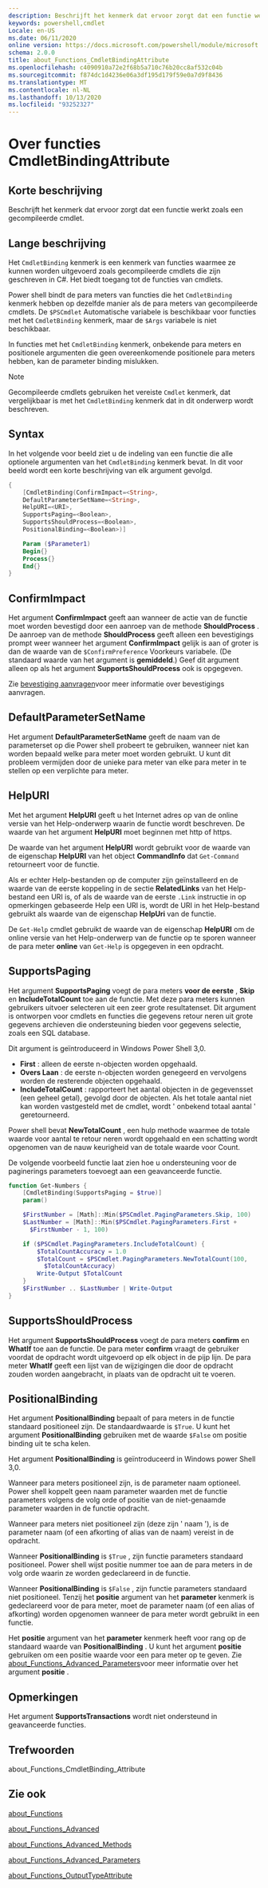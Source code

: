 ```yaml
---
description: Beschrijft het kenmerk dat ervoor zorgt dat een functie werkt zoals een gecompileerde cmdlet.
keywords: powershell,cmdlet
Locale: en-US
ms.date: 06/11/2020
online version: https://docs.microsoft.com/powershell/module/microsoft.powershell.core/about/about_functions_cmdletbindingattribute?view=powershell-6&WT.mc_id=ps-gethelp
schema: 2.0.0
title: about_Functions_CmdletBindingAttribute
ms.openlocfilehash: c4090910a72e2f68b5a710c76b20cc8af532c04b
ms.sourcegitcommit: f874dc1d4236e06a3df195d179f59e0a7d9f8436
ms.translationtype: MT
ms.contentlocale: nl-NL
ms.lasthandoff: 10/13/2020
ms.locfileid: "93252327"
---
```

# <a name="about-functions-cmdletbindingattribute"></a>Over functies CmdletBindingAttribute

## <a name="short-description"></a>Korte beschrijving
Beschrijft het kenmerk dat ervoor zorgt dat een functie werkt zoals een gecompileerde cmdlet.

## <a name="long-description"></a>Lange beschrijving

Het `CmdletBinding` kenmerk is een kenmerk van functies waarmee ze kunnen worden uitgevoerd zoals gecompileerde cmdlets die zijn geschreven in C#. Het biedt toegang tot de functies van cmdlets.

Power shell bindt de para meters van functies die het `CmdletBinding` kenmerk hebben op dezelfde manier als de para meters van gecompileerde cmdlets. De `$PSCmdlet` Automatische variabele is beschikbaar voor functies met het `CmdletBinding` kenmerk, maar de `$Args` variabele is niet beschikbaar.

In functies met het `CmdletBinding` kenmerk, onbekende para meters en positionele argumenten die geen overeenkomende positionele para meters hebben, kan de parameter binding mislukken.

> [!NOTE]
> Gecompileerde cmdlets gebruiken het vereiste `Cmdlet` kenmerk, dat vergelijkbaar is met het `CmdletBinding` kenmerk dat in dit onderwerp wordt beschreven.

## <a name="syntax"></a>Syntax

In het volgende voor beeld ziet u de indeling van een functie die alle optionele argumenten van het `CmdletBinding` kenmerk bevat. In dit voor beeld wordt een korte beschrijving van elk argument gevolgd.

```powershell
{
    [CmdletBinding(ConfirmImpact=<String>,
    DefaultParameterSetName=<String>,
    HelpURI=<URI>,
    SupportsPaging=<Boolean>,
    SupportsShouldProcess=<Boolean>,
    PositionalBinding=<Boolean>)]

    Param ($Parameter1)
    Begin{}
    Process{}
    End{}
}
```

## <a name="confirmimpact"></a>ConfirmImpact

Het argument **ConfirmImpact** geeft aan wanneer de actie van de functie moet worden bevestigd door een aanroep van de methode **ShouldProcess** . De aanroep van de methode **ShouldProcess** geeft alleen een bevestigings prompt weer wanneer het argument **ConfirmImpact** gelijk is aan of groter is dan de waarde van de `$ConfirmPreference` Voorkeurs variabele. (De standaard waarde van het argument is **gemiddeld**.) Geef dit argument alleen op als het argument **SupportsShouldProcess** ook is opgegeven.

Zie [bevestiging aanvragen](/powershell/scripting/developer/cmdlet/requesting-confirmation)voor meer informatie over bevestigings aanvragen.

## <a name="defaultparametersetname"></a>DefaultParameterSetName

Het argument **DefaultParameterSetName** geeft de naam van de parameterset op die Power shell probeert te gebruiken, wanneer niet kan worden bepaald welke para meter moet worden gebruikt. U kunt dit probleem vermijden door de unieke para meter van elke para meter in te stellen op een verplichte para meter.

## <a name="helpuri"></a>HelpURI

Met het argument **HelpURI** geeft u het Internet adres op van de online versie van het Help-onderwerp waarin de functie wordt beschreven. De waarde van het argument **HelpURI** moet beginnen met http of https.

De waarde van het argument **HelpURI** wordt gebruikt voor de waarde van de eigenschap **HelpURI** van het object **CommandInfo** dat `Get-Command` retourneert voor de functie.

Als er echter Help-bestanden op de computer zijn geïnstalleerd en de waarde van de eerste koppeling in de sectie **RelatedLinks** van het Help-bestand een URI is, of als de waarde van de eerste `.Link` instructie in op opmerkingen gebaseerde Help een URI is, wordt de URI in het Help-bestand gebruikt als waarde van de eigenschap **HelpUri** van de functie.

De `Get-Help` cmdlet gebruikt de waarde van de eigenschap **HelpURI** om de online versie van het Help-onderwerp van de functie op te sporen wanneer de para meter **online** van `Get-Help` is opgegeven in een opdracht.

## <a name="supportspaging"></a>SupportsPaging

Het argument **SupportsPaging** voegt de para meters **voor de eerste** , **Skip** en **IncludeTotalCount** toe aan de functie. Met deze para meters kunnen gebruikers uitvoer selecteren uit een zeer grote resultatenset. Dit argument is ontworpen voor cmdlets en functies die gegevens retour neren uit grote gegevens archieven die ondersteuning bieden voor gegevens selectie, zoals een SQL database.

Dit argument is geïntroduceerd in Windows Power Shell 3,0.

- **First** : alleen de eerste n-objecten worden opgehaald.
- **Overs Laan** : de eerste n-objecten worden genegeerd en vervolgens worden de resterende objecten opgehaald.
- **IncludeTotalCount** : rapporteert het aantal objecten in de gegevensset (een geheel getal), gevolgd door de objecten. Als het totale aantal niet kan worden vastgesteld met de cmdlet, wordt ' onbekend totaal aantal ' geretourneerd.

Power shell bevat **NewTotalCount** , een hulp methode waarmee de totale waarde voor aantal te retour neren wordt opgehaald en een schatting wordt opgenomen van de nauw keurigheid van de totale waarde voor Count.

De volgende voorbeeld functie laat zien hoe u ondersteuning voor de paginerings parameters toevoegt aan een geavanceerde functie.

```powershell
function Get-Numbers {
    [CmdletBinding(SupportsPaging = $true)]
    param()

    $FirstNumber = [Math]::Min($PSCmdlet.PagingParameters.Skip, 100)
    $LastNumber = [Math]::Min($PSCmdlet.PagingParameters.First +
      $FirstNumber - 1, 100)

    if ($PSCmdlet.PagingParameters.IncludeTotalCount) {
        $TotalCountAccuracy = 1.0
        $TotalCount = $PSCmdlet.PagingParameters.NewTotalCount(100,
          $TotalCountAccuracy)
        Write-Output $TotalCount
    }
    $FirstNumber .. $LastNumber | Write-Output
}
```

## <a name="supportsshouldprocess"></a>SupportsShouldProcess

Het argument **SupportsShouldProcess** voegt de para meters **confirm** en **WhatIf** toe aan de functie. De para meter **confirm** vraagt de gebruiker voordat de opdracht wordt uitgevoerd op elk object in de pijp lijn. De para meter **WhatIf** geeft een lijst van de wijzigingen die door de opdracht zouden worden aangebracht, in plaats van de opdracht uit te voeren.

## <a name="positionalbinding"></a>PositionalBinding

Het argument **PositionalBinding** bepaalt of para meters in de functie standaard positioneel zijn. De standaardwaarde is `$True`. U kunt het argument **PositionalBinding** gebruiken met de waarde `$False` om positie binding uit te scha kelen.

Het argument **PositionalBinding** is geïntroduceerd in Windows power Shell 3,0.

Wanneer para meters positioneel zijn, is de parameter naam optioneel.
Power shell koppelt geen naam parameter waarden met de functie parameters volgens de volg orde of positie van de niet-genaamde parameter waarden in de functie opdracht.

Wanneer para meters niet positioneel zijn (deze zijn ' naam '), is de parameter naam (of een afkorting of alias van de naam) vereist in de opdracht.

Wanneer **PositionalBinding** is `$True` , zijn functie parameters standaard positioneel. Power shell wijst positie nummer toe aan de para meters in de volg orde waarin ze worden gedeclareerd in de functie.

Wanneer **PositionalBinding** is `$False` , zijn functie parameters standaard niet positioneel. Tenzij het **positie** argument van het **parameter** kenmerk is gedeclareerd voor de para meter, moet de parameter naam (of een alias of afkorting) worden opgenomen wanneer de para meter wordt gebruikt in een functie.

Het **positie** argument van het **parameter** kenmerk heeft voor rang op de standaard waarde van **PositionalBinding** . U kunt het argument **positie** gebruiken om een positie waarde voor een para meter op te geven. Zie [about_Functions_Advanced_Parameters](about_Functions_Advanced_Parameters.md)voor meer informatie over het argument **positie** .

## <a name="notes"></a>Opmerkingen

Het argument **SupportsTransactions** wordt niet ondersteund in geavanceerde functies.

## <a name="keywords"></a>Trefwoorden

about_Functions_CmdletBinding_Attribute

## <a name="see-also"></a>Zie ook

[about_Functions](about_Functions.md)

[about_Functions_Advanced](about_Functions_Advanced.md)

[about_Functions_Advanced_Methods](about_Functions_Advanced_Methods.md)

[about_Functions_Advanced_Parameters](about_Functions_Advanced_Parameters.md)

[about_Functions_OutputTypeAttribute](about_Functions_OutputTypeAttribute.md)
